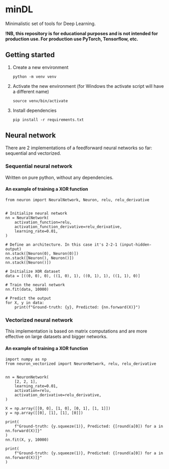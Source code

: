 # minDL
Minimalistic set of tools for Deep Learning.

**!NB, this repository is for educational purposes and is not intended for production use.
For production use PyTorch, Tensorflow, etc.**

## Getting started
1. Create a new environment
    ```shell
    python -m venv venv
    ```
2. Activate the new environment (for Windows the activate script will have a different name)
    ```shell
    source venv/bin/activate
    ```
3. Install dependencies
    ```shell
    pip install -r requirements.txt
    ```

## Neural network
There are 2 implementations of a feedforward neural networks so far: sequential and vectorized.

### Sequential neural network
Written on pure python, without any dependencies.

#### An example of training a XOR function

```shell
from neuron import NeuralNetwork, Neuron, relu, relu_derivative


# Initialize neural network
nn = NeuralNetwork(
    activation_function=relu,
    activation_function_derivative=relu_derivative,
    learning_rate=0.01,
)

# Define an architecture. In this case it's 2-2-1 (input-hidden-output)
nn.stack([Neuron(0), Neuron(0)])
nn.stack([Neuron(), Neuron()])
nn.stack([Neuron()])

# Initialize XOR dataset
data = [((0, 0), 0), ((1, 0), 1), ((0, 1), 1), ((1, 1), 0)]

# Train the neural network
nn.fit(data, 10000)

# Predict the output
for X, y in data:
    print(f"Ground-truth: {y}, Predicted: {nn.forward(X)}")
```

### Vectorized neural network
This implementation is based on matrix computations and are more effective on large datasets and bigger networks.

#### An example of training a XOR function
```shell
import numpy as np
from neuron_vectorized import NeuronNetwork, relu, relu_derivative


nn = NeuronNetwork(
    [2, 2, 1],
    learning_rate=0.01,
    activation=relu,
    activation_derivative=relu_derivative,
)

X = np.array([[0, 0], [1, 0], [0, 1], [1, 1]])
y = np.array([[0], [1], [1], [0]])

print(
    f"Ground-truth: {y.squeeze(1)}, Predicted: {[round(a[0]) for a in nn.forward(X)]}"
)
nn.fit(X, y, 10000)

print(
    f"Ground-truth: {y.squeeze(1)}, Predicted: {[round(a[0]) for a in nn.forward(X)]}"
)
```